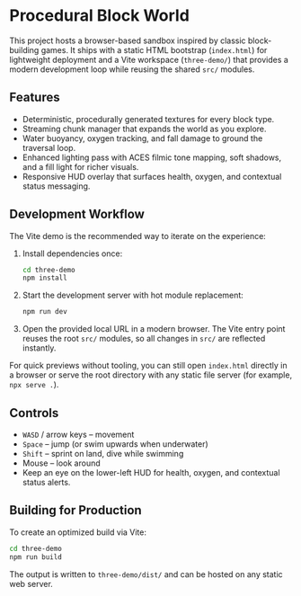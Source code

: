 # Procedural Block World

This project hosts a browser-based sandbox inspired by classic block-building games. It ships with a static HTML bootstrap (`index.html`) for lightweight deployment and a Vite workspace (`three-demo/`) that provides a modern development loop while reusing the shared `src/` modules.

## Features
- Deterministic, procedurally generated textures for every block type.
- Streaming chunk manager that expands the world as you explore.
- Water buoyancy, oxygen tracking, and fall damage to ground the traversal loop.
- Enhanced lighting pass with ACES filmic tone mapping, soft shadows, and a fill light for richer visuals.
- Responsive HUD overlay that surfaces health, oxygen, and contextual status messaging.

## Development Workflow
The Vite demo is the recommended way to iterate on the experience:

1. Install dependencies once:
   ```bash
   cd three-demo
   npm install
   ```
2. Start the development server with hot module replacement:
   ```bash
   npm run dev
   ```
3. Open the provided local URL in a modern browser. The Vite entry point reuses the root `src/` modules, so all changes in `src/` are reflected instantly.

For quick previews without tooling, you can still open `index.html` directly in a browser or serve the root directory with any static file server (for example, `npx serve .`).

## Controls
- `WASD` / arrow keys – movement
- `Space` – jump (or swim upwards when underwater)
- `Shift` – sprint on land, dive while swimming
- Mouse – look around
- Keep an eye on the lower-left HUD for health, oxygen, and contextual status alerts.

## Building for Production
To create an optimized build via Vite:

```bash
cd three-demo
npm run build
```

The output is written to `three-demo/dist/` and can be hosted on any static web server.
